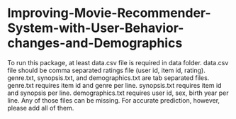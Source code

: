 Improving-Movie-Recommender-System-with-User-Behavior-changes-and-Demographics
==============================================================================
To run this package, at least data.csv file is required in data folder. data.csv file should be comma separated ratings file
(user id, item id, rating). genre.txt, synopsis.txt, and demographics.txt are tab separated files. genre.txt requires item id 
and genre per line. synopsis.txt requires item id and synopsis per line. demographics.txt requires user id, sex, birth year 
per line. Any of those files can be missing. For accurate prediction, however, please add all of them.
